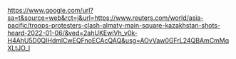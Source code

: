 https://www.google.com/url?sa=t&source=web&rct=j&url=https://www.reuters.com/world/asia-pacific/troops-protesters-clash-almaty-main-square-kazakhstan-shots-heard-2022-01-06/&ved=2ahUKEwiVh_v0k-H4AhU5D0QIHdmlCwEQFnoECAcQAQ&usg=AOvVaw0GFrL24QBAmCmMqXLtJO_I

